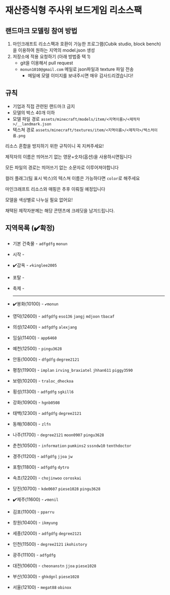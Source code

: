 # 재산증식형 주사위 보드게임 리소스팩

## 랜드마크 모델링 참여 방법

1. 마인크래프트 리소스팩과 호환이 가능한 프로그램(Cubik studio, block bench)을 이용하여 원하는 지역의 model.json 생성
2. 저장소에 적용 요청하기 (아래 방법중 택 1)
    * git을 이용해서 pull request
    * `monun1010@gmail.com` 메일로 json파일과 texture 파일 전송
        * 메일에 모델 이미지를 보내주시면 매우 감사드리겠습니다!

## 규칙

* 기업과 직접 관련된 랜드마크 금지
* 모델의 박스 40개 이하
* 모델 파일 경로 `assets/minecraft/models/item/<지역이름>/<제작자>/__landmark.json`
* 텍스쳐 경로 `assets/minecraft/textures/item/<지역이름>/<제작자>/텍스처이름.png`

리소스 혼합을 방지하기 위한 규칙이니 꼭 지켜주세요!

제작자의 이름은 띄어쓰기 없는 영문+숫자(옵션)을 사용하시면됩니다

모든 파일의 경로는 띄어쓰기 없는 소문자로 이루어져야합니다

컬러 플래그(팀 표시 박스)의 텍스쳐 이름은 가능하다면 `color`로 해주세요

마인크래프트 리소스와 매핑은 추후 이뤄질 예정입니다

모델을 색상별로 나누실 필요 없어요!

채택된 제작자분께는 해당 콘텐츠에 크레딧을 남겨드립니다.

## 지역목록 (✔️확정)

* 기본 건축물 - `adfgdfg` `monun`
* 시작 -
* ✔️감옥 - `✔️kinglee2005`
* 포탈 -
* 축제 -


  ---

* ✔️봉화(10100) - `✔️monun`
* 영덕(12600) - `adfgdfg` `eso136` `jangj` `mdjoon` `tbacaf`
* 의성(12400) - `adfgdfg` `alexjang`
* 임실(11400) - `app6460`
* 예천(12500) - `pingu3628`
* 안동(10000) - `dfgdfg` `degree2121`
* 평창(11900) - `implan` `irving_braxiatel` `jhhan611` `piggy3590`
* 보령(10200) - `traloc_dheckoa`
* 횡성(11300) - `adfgdfg` `sgkill6`
* 강화(10900) - `hgnb0508`


* 태백(12300) - `adfgdfg` `degree2121`
* 동해(10800) - `zlfn`
* 나주(11700) - `degree2121` `moon0907` `pingu3628`
* 춘천(10500) - `information` `pumkins2` `sssndw10` `tenthdoctor`
* 경주(11200) - `adfgdfg` `jjoa` `jw`
* 포항(11800) - `adfgdfg` `dytro`
* 속초(12200) - `chojinwoo` `coroskai`
* 당진(10700) - `kde0607` `piese1028` `pingu3628`
* ✔️제주(11600) - `✔️menil`
* 김포(11000) - `pparru`
* 창원(10400) - `ikmyung`


* 세종(12000) - `adfgdfg` `degree2121`
* 인천(11500) - `degree2121` `ikohistory`
* 광주(11100) - `adfgdfg`
* 대전(10600) - `cheonanstn` `jjoa` `piese1028`
* 부산(10300) - `ghkdgnl` `piese1028`
* 서울(12100) - `megat88` `obinox`
